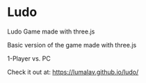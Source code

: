 
# Ludo
Ludo Game made with three.js

Basic version of the game made with three.js

1-Player vs. PC

Check it out at: https://lumalav.github.io/ludo/
